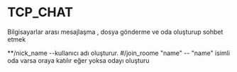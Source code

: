 # TCP_CHAT

  Bilgisayarlar arası  mesajlaşma , dosya gönderme ve oda oluşturup sohbet etmek
  
  **/nick_name
  --kullanıcı adı oluşturur.
   #/join_roome "name"
   -- "name" isimli oda varsa oraya katılır eğer yoksa odayı oluşturu
   #
   
